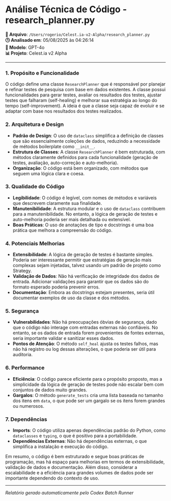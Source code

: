 # Análise Técnica de Código - research_planner.py

**📁 Arquivo**: `/Users/rogerio/Celest.ia-v2-Alpha/research_planner.py`  
**🕒 Analisado em**: 05/08/2025 às 04:26:14  
**🤖 Modelo**: GPT-4o  
**📊 Projeto**: Celest.ia v2 Alpha  

---

### 1. Propósito e Funcionalidade

O código define uma classe `ResearchPlanner` que é responsável por planejar e refinar testes de pesquisa com base em dados existentes. A classe possui funcionalidades para gerar testes, avaliar os resultados dos testes, ajustar testes que falharam (self-healing) e melhorar sua estratégia ao longo do tempo (self-improvement). A ideia é que a classe seja capaz de evoluir e se adaptar com base nos resultados dos testes realizados.

### 2. Arquitetura e Design

- **Padrão de Design**: O uso de `dataclass` simplifica a definição de classes que são essencialmente coleções de dados, reduzindo a necessidade de métodos boilerplate como `__init__`.
- **Estrutura de Classes**: A classe `ResearchPlanner` é bem estruturada, com métodos claramente definidos para cada funcionalidade (geração de testes, avaliação, auto-correção e auto-melhoria).
- **Organização**: O código está bem organizado, com métodos que seguem uma lógica clara e coesa.

### 3. Qualidade do Código

- **Legibilidade**: O código é legível, com nomes de métodos e variáveis que descrevem claramente sua finalidade.
- **Manutenibilidade**: A estrutura modular e o uso de `dataclass` contribuem para a manutenibilidade. No entanto, a lógica de geração de testes e auto-melhoria poderia ser mais detalhada ou extensível.
- **Boas Práticas**: O uso de anotações de tipo e docstrings é uma boa prática que melhora a compreensão do código.

### 4. Potenciais Melhorias

- **Extensibilidade**: A lógica de geração de testes é bastante simples. Poderia ser interessante permitir que estratégias de geração mais complexas sejam injetadas, talvez usando um padrão de projeto como Strategy.
- **Validação de Dados**: Não há verificação de integridade dos dados de entrada. Adicionar validações para garantir que os dados são do formato esperado poderia prevenir erros.
- **Documentação**: Embora as docstrings estejam presentes, seria útil documentar exemplos de uso da classe e dos métodos.

### 5. Segurança

- **Vulnerabilidades**: Não há preocupações óbvias de segurança, dado que o código não interage com entradas externas não confiáveis. No entanto, se os dados de entrada forem provenientes de fontes externas, seria importante validar e sanitizar esses dados.
- **Pontos de Atenção**: O método `self_heal` ajusta os testes falhos, mas não há registro ou log dessas alterações, o que poderia ser útil para auditoria.

### 6. Performance

- **Eficiência**: O código parece eficiente para o propósito proposto, mas a simplicidade da lógica de geração de testes pode não escalar bem com conjuntos de dados muito grandes.
- **Gargalos**: O método `generate_tests` cria uma lista baseada no tamanho dos itens em `data`, o que pode ser um gargalo se os itens forem grandes ou numerosos.

### 7. Dependências

- **Imports**: O código utiliza apenas dependências padrão do Python, como `dataclasses` e `typing`, o que é positivo para a portabilidade.
- **Dependências Externas**: Não há dependências externas, o que simplifica a instalação e execução do código.

Em resumo, o código é bem estruturado e segue boas práticas de programação, mas há espaço para melhorias em termos de extensibilidade, validação de dados e documentação. Além disso, considerar a escalabilidade e a eficiência para grandes volumes de dados pode ser importante dependendo do contexto de uso.

---

*Relatório gerado automaticamente pelo Codex Batch Runner*
